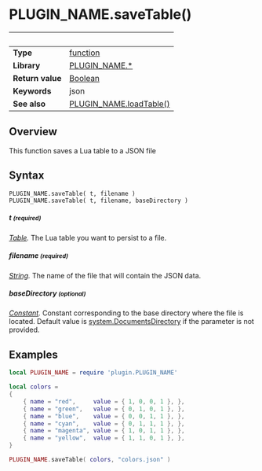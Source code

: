 # PLUGIN_NAME.saveTable()

|                      | &nbsp; 
| -------------------- | ---------------------------------------------------------------
| __Type__             | [function](http://docs.coronalabs.com/api/type/Function.html)
| __Library__          | [PLUGIN_NAME.*](Readme.markdown)
| __Return value__     | [Boolean](http://docs.coronalabs.com/api/type/Boolean.html)
| __Keywords__         | json
| __See also__         | [PLUGIN_NAME.loadTable()](loadTable.markdown)


## Overview

This function saves a Lua table to a JSON file


## Syntax

	PLUGIN_NAME.saveTable( t, filename )
	PLUGIN_NAME.saveTable( t, filename, baseDirectory )

##### t <small>(required)</small>
_[Table](http://docs.coronalabs.com/api/type/Table.html)._ The Lua table you want to persist to a file.

##### filename <small>(required)</small>
_[String](http://docs.coronalabs.com/api/type/String.html)._ The name of the file that will contain the JSON data.

##### baseDirectory <small>(optional)</small>
_[Constant](http://docs.coronalabs.com/api/type/Constant.html)._ Constant corresponding to the base directory where the file is located. Default value is [system.DocumentsDirectory](http://docs.coronalabs.com/api/library/system/DocumentsDirectory.html) if the parameter is not provided.


## Examples

``````lua
local PLUGIN_NAME = require 'plugin.PLUGIN_NAME'

local colors = 
{
	{ name = "red",		value = { 1, 0, 0, 1 }, },
	{ name = "green",	value = { 0, 1, 0, 1 }, },
	{ name = "blue",	value = { 0, 0, 1, 1 }, },
	{ name = "cyan",	value = { 0, 1, 1, 1 }, },
	{ name = "magenta",	value = { 1, 0, 1, 1 }, },
	{ name = "yellow",	value = { 1, 1, 0, 1 }, },
}

PLUGIN_NAME.saveTable( colors, "colors.json" )
``````

